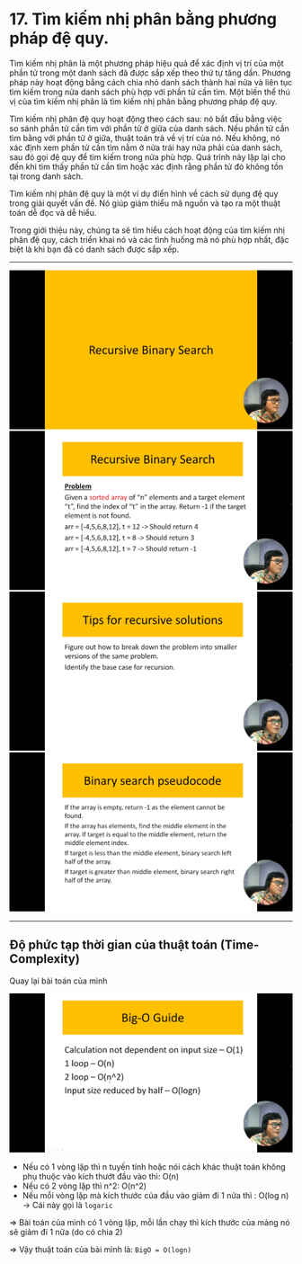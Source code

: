 # 17. Tìm kiếm nhị phân bằng phương pháp đệ quy.

Tìm kiếm nhị phân là một phương pháp hiệu quả để xác định vị trí của một phần tử trong một danh sách đã được sắp xếp theo thứ tự tăng dần. Phương pháp này hoạt động bằng cách chia nhỏ danh sách thành hai nửa và liên tục tìm kiếm trong nửa danh sách phù hợp với phần tử cần tìm. Một biến thể thú vị của tìm kiếm nhị phân là tìm kiếm nhị phân bằng phương pháp đệ quy.

Tìm kiếm nhị phân đệ quy hoạt động theo cách sau: nó bắt đầu bằng việc so sánh phần tử cần tìm với phần tử ở giữa của danh sách. Nếu phần tử cần tìm bằng với phần tử ở giữa, thuật toán trả về vị trí của nó. Nếu không, nó xác định xem phần tử cần tìm nằm ở nửa trái hay nửa phải của danh sách, sau đó gọi đệ quy để tìm kiếm trong nửa phù hợp. Quá trình này lặp lại cho đến khi tìm thấy phần tử cần tìm hoặc xác định rằng phần tử đó không tồn tại trong danh sách.

Tìm kiếm nhị phân đệ quy là một ví dụ điển hình về cách sử dụng đệ quy trong giải quyết vấn đề. Nó giúp giảm thiểu mã nguồn và tạo ra một thuật toán dễ đọc và dễ hiểu.

Trong giới thiệu này, chúng ta sẽ tìm hiểu cách hoạt động của tìm kiếm nhị phân đệ quy, cách triển khai nó và các tình huống mà nó phù hợp nhất, đặc biệt là khi bạn đã có danh sách được sắp xếp.

---

![alt text](image.png)
![alt text](image-1.png)
![alt text](image-2.png)
![alt text](image-3.png)

---

## Độ phức tạp thời gian của thuật toán (Time-Complexity)

Quay lại bài toán của mình

![alt text](image-4.png)

- Nếu có 1 vòng lặp thì n tuyến tính hoặc nói cách khác thuật toán không phụ thuộc vào kích thướt đầu vào thì: O(n)
- Nếu có 2 vòng lặp thì n^2: O(n^2)
- Nếu mỗi vòng lặp mà kích thước của đầu vào giảm đi 1 nửa thì : O(log n) -> Cái này gọi là `logaric`

=> Bài toán của mình có 1 vòng lặp, mỗi lần chạy thì kích thước của mảng nó sẽ giảm đi 1 nữa (do có chia 2)

=> Vậy thuật toán của bài mình là: `BigO = O(logn)`

